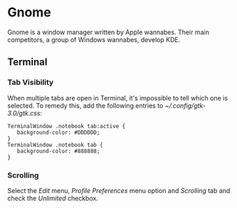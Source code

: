 # Gnome

Gnome is a window manager written by Apple wannabes. Their main competitors, a group of Windows wannabes, develop KDE.

## Terminal

### Tab Visibility

When multiple tabs are open in Terminal, it's impossible to tell which one is selected. To remedy this, add the following entries to *~/.config/gtk-3.0/gtk.css*:

    TerminalWindow .notebook tab:active {
       background-color: #DDDDDD;
    }
    TerminalWindow .notebook tab {
       background-color: #888888;
    }

### Scrolling

Select the *Edit* menu, *Profile Preferences* menu option and *Scrolling* tab and check the *Unlimited* checkbox.
